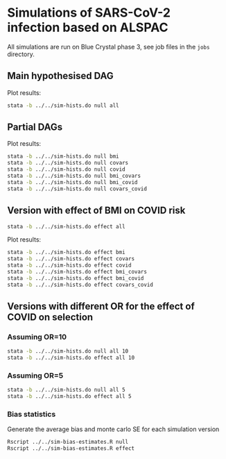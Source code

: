 

# Simulations of SARS-CoV-2 infection based on ALSPAC


All simulations are run on Blue Crystal phase 3, see job files in the `jobs` directory.



## Main hypothesised DAG

Plot results:

```bash
stata -b ../../sim-hists.do null all
```


## Partial DAGs


Plot results:

```bash
stata -b ../../sim-hists.do null bmi
stata -b ../../sim-hists.do null covars
stata -b ../../sim-hists.do null covid
stata -b ../../sim-hists.do null bmi_covars
stata -b ../../sim-hists.do null bmi_covid
stata -b ../../sim-hists.do null covars_covid
```


## Version with effect of BMI on COVID risk

```bash
stata -b ../../sim-hists.do effect all
```


Plot results:

```bash
stata -b ../../sim-hists.do effect bmi
stata -b ../../sim-hists.do effect covars
stata -b ../../sim-hists.do effect covid
stata -b ../../sim-hists.do effect bmi_covars
stata -b ../../sim-hists.do effect bmi_covid
stata -b ../../sim-hists.do effect covars_covid
```




## Versions with different OR for the effect of COVID on selection

### Assuming OR=10


```bash
stata -b ../../sim-hists.do null all 10
stata -b ../../sim-hists.do effect all 10
```

### Assuming OR=5


```bash
stata -b ../../sim-hists.do null all 5
stata -b ../../sim-hists.do effect all 5
```



###
### Bias statistics


Generate the average bias and monte carlo SE for each simulation version

```bash
Rscript ../../sim-bias-estimates.R null
Rscript ../../sim-bias-estimates.R effect
```

